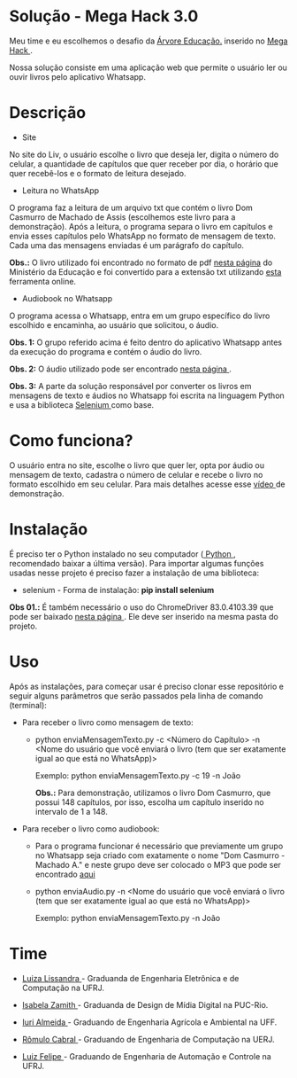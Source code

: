 # Solução - Mega Hack 3.0

Meu time e eu escolhemos o desafio da <a href = "https://www2.arvoredelivros.com.br/biblioteca"> Árvore Educação.</a> inserido no <a href = "https://www.megahack.com.br/"> Mega Hack </a>.

Nossa solução consiste em uma aplicação web que permite o usuário ler ou ouvir livros pelo aplicativo Whatsapp.

# Descrição

* Site 

No site do Liv, o usuário escolhe o livro que deseja ler, digita o número do celular, a quantidade de capítulos que quer receber por dia, o horário que quer recebê-los e o formato de leitura desejado.

* Leitura no WhatsApp

O programa faz a leitura de um arquivo txt que contém o livro Dom Casmurro de Machado de Assis (escolhemos este livro para a demonstração). Após a leitura, o programa separa o livro em capítulos e envia esses capítulos pelo WhatsApp no formato de mensagem de texto. Cada uma das mensagens enviadas é um parágrafo do capítulo.

<b>Obs.:</b> O livro utilizado foi encontrado no formato de pdf <a href = "http://machado.mec.gov.br/index.php?option=com_k2&view=itemlist&layout=category&task=category&id=20&order=year&searchword=dom+casmurro&Itemid=668">nesta página</a> do Ministério da Educação e foi convertido para a extensão txt utilizando <a href = "https://convertio.co/pt/pdf-txt/"> esta </a> ferramenta online.

* Audiobook no Whatsapp

O programa acessa o Whatsapp, entra em um grupo específico do livro escolhido e encaminha, ao usuário que solicitou, o áudio. 

<b>Obs. 1:</b> O grupo referido acima é feito dentro do aplicativo Whatsapp antes da execução do programa e contém o áudio do livro. 

<b>Obs. 2:</b> O áudio utilizado pode ser encontrado <a href = "https://forum.librivox.org/viewtopic.php?f=28&t=74712"> nesta página </a>.

<b>Obs. 3:</b> A parte da solução responsável por converter os livros em mensagens de texto e áudios no Whatsapp foi escrita na linguagem Python e usa a biblioteca <a href = "https://selenium-python.readthedocs.io/"> Selenium </a> como base.

# Como funciona?

O usuário entra no site, escolhe o livro que quer ler, opta por áudio ou mensagem de texto, cadastra o número de celular e recebe o livro no formato escolhido em seu celular. Para mais detalhes acesse esse <a href = "https://www.youtube.com/watch?v=lmYbyudkgS0&feature=youtu.be"> vídeo </a> de demonstração.

# Instalação

É preciso ter o Python instalado no seu computador (<a href = "https://www.python.org/downloads/"> Python </a>, recomendado baixar a última versão). Para importar algumas funções usadas nesse projeto é preciso fazer a instalação de uma biblioteca:

* selenium - Forma de instalação: <b>pip install selenium</b>

<b>Obs 01.:</b> É também necessário o uso do ChromeDriver 83.0.4103.39 que pode ser baixado <a href = "https://chromedriver.chromium.org/downloads"> nesta página </a>. Ele deve ser inserido na mesma pasta do projeto.

# Uso 

Após as instalações, para começar usar é preciso clonar esse repositório e seguir alguns parâmetros que serão passados pela linha de comando (terminal):

* Para receber o livro como mensagem de texto:
    
    * python enviaMensagemTexto.py -c <Número do Capítulo> -n <Nome do usuário que você enviará o livro (tem que ser exatamente igual ao que está no WhatsApp)>
    
        Exemplo: python enviaMensagemTexto.py -c 19 -n João
        
        <b>Obs.:</b> Para demonstração, utilizamos o livro Dom Casmurro, que possui 148 capítulos, por isso, escolha um capítulo inserido no intervalo de 1 a 148. 

* Para receber o livro como audiobook:

    * Para o programa funcionar é necessário que previamente um grupo no Whatsapp seja criado com exatamente o nome "Dom Casmurro - Machado A." e neste grupo deve ser colocado o MP3 que pode ser encontrado <a href = "LINK" > aqui </a> 

    * python enviaAudio.py -n <Nome do usuário que você enviará o livro (tem que ser exatamente igual ao que está no WhatsApp)>
    
        Exemplo: python enviaMensagemTexto.py -n João

# Time

* <a href = "https://www.linkedin.com/in/luiza-lissandra/"> Luiza Lissandra </a> - Graduanda de Engenharia Eletrônica e de Computação na UFRJ.

* <a href = "https://www.linkedin.com/in/isabelazamith/"> Isabela Zamith </a> - Graduanda de Design de Mídia Digital na PUC-Rio.

* <a href = "https://www.linkedin.com/in/iurilopesalmeida/"> Iuri Almeida </a> - Graduando de Engenharia Agrícola e Ambiental na UFF.

* <a href = "www.linkedin.com/in/romulo-rizo-cabral"> Rômulo Cabral </a> - Graduando de Engenharia de Computação na UERJ.

* <a href = "https://www.linkedin.com/in/luiz-cruz-bb2746162/"> Luiz Felipe </a> - Graduando de Engenharia de Automação e Controle na UFRJ.




